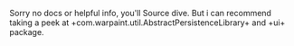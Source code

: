 Sorry no docs or helpful info, you'll Source dive.
But i can recommend taking a peek at
+com.warpaint.util.AbstractPersistenceLibrary+
and 
+ui+ package.



